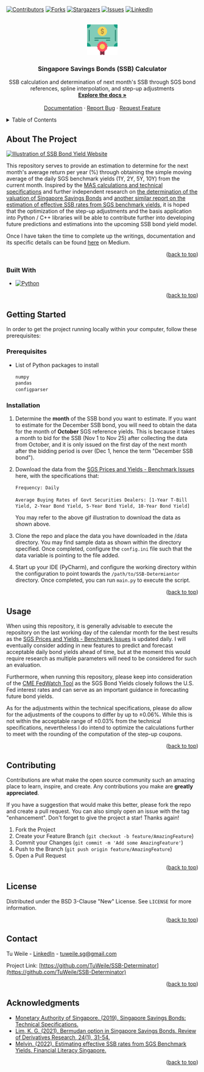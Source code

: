 <!-- Improved compatibility of back to top link: See: https://github.com/othneildrew/Best-README-Template/pull/73 -->
<a name="readme-top"></a>
<!--
*** Thanks for checking out the Best-README-Template. If you have a suggestion
*** that would make this better, please fork the repo and create a pull request
*** or simply open an issue with the tag "enhancement".
*** Don't forget to give the project a star!
*** Thanks again! Now go create something AMAZING! :D
-->



<!-- PROJECT SHIELDS -->
<!--
*** I'm using markdown "reference style" links for readability.
*** Reference links are enclosed in brackets [ ] instead of parentheses ( ).
*** See the bottom of this document for the declaration of the reference variables
*** for contributors-url, forks-url, etc. This is an optional, concise syntax you may use.
*** https://www.markdownguide.org/basic-syntax/#reference-style-links
-->
[![Contributors][contributors-shield]][contributors-url]
[![Forks][forks-shield]][forks-url]
[![Stargazers][stars-shield]][stars-url]
[![Issues][issues-shield]][issues-url]
[![LinkedIn][linkedin-shield]][linkedin-url]



<!-- PROJECT LOGO -->
<br />
<div align="center">
  <a href="https://github.com/TuWeile/SSB-Determinator">
    <img src="resources/bond.png" alt="Logo" width="80" height="80">
  </a>

<h3 align="center">Singapore Savings Bonds (SSB) Calculator</h3>

  <p align="center">
    SSB calculation and determination of next month's SSB through SGS bond references, spline interpolation, and step-up adjustments
    <br />
    <a href="https://github.com/TuWeile/SSB-Determinator"><strong>Explore the docs »</strong></a>
    <br />
    <br />
    <a href="https://github.com/TuWeile/SSB-Determinator">Documentation</a>
    ·
    <a href="https://github.com/TuWeile/SSB-Determinator/issues">Report Bug</a>
    ·
    <a href="https://github.com/TuWeile/SSB-Determinator/issues">Request Feature</a>
  </p>
</div>



<!-- TABLE OF CONTENTS -->
<details>
  <summary>Table of Contents</summary>
  <ol>
    <li>
      <a href="#about-the-project">About The Project</a>
      <ul>
        <li><a href="#built-with">Built With</a></li>
      </ul>
    </li>
    <li>
      <a href="#getting-started">Getting Started</a>
      <ul>
        <li><a href="#prerequisites">Prerequisites</a></li>
        <li><a href="#installation">Installation</a></li>
      </ul>
    </li>
    <li><a href="#usage">Usage</a></li>
    <li><a href="#contributing">Contributing</a></li>
    <li><a href="#license">License</a></li>
    <li><a href="#contact">Contact</a></li>
    <li><a href="#acknowledgments">Acknowledgments</a></li>
  </ol>
</details>



<!-- ABOUT THE PROJECT -->
## About The Project

[![Illustration of SSB Bond Yield Website][product-screenshot]](https://github.com/TuWeile/SSB-Determinator)

This repository serves to provide an estimation to determine for the next month's average return per year (%) through
obtaining the simple moving average of the daily SGS benchmark yields (1Y, 2Y, 5Y, 10Y) from the current month. Inspired
by the [MAS calculations and technical specifications][MAS-resources] and further independent research on 
[the determination of the valuation of Singapore Savings Bonds][SMU-resources] and 
[another similar report on the estimation of effective SSB rates from SGS benchmark yields][blog-resources],
it is hoped that the optimization of the step-up adjustments and the basis application into Python / C++ libraries will
be able to contribute further into developing future predictions and estimations into the upcoming SSB bond yield model.

Once I have taken the time to complete up the writings, documentation and its specific details can be found [here][medium] on Medium.

<p align="right">(<a href="#readme-top">back to top</a>)</p>



### Built With

* [![Python][Python.lg]][Python-url]

<p align="right">(<a href="#readme-top">back to top</a>)</p>



<!-- GETTING STARTED -->
## Getting Started

In order to get the project running locally within your computer, follow these prerequisites:

### Prerequisites

* List of Python packages to install
  ```sh
  numpy
  pandas
  configparser
  ```

### Installation

1. Determine the <strong>month</strong> of the SSB bond you want to estimate. If you want to estimate for the December 
SSB bond, you will need to obtain the data for the month of <strong>October</strong> SGS reference yields. This is because
it takes a month to bid for the SSB (Nov 1 to Nov 25) after collecting the data from October, and it is only issued on the
first day of the next month after the bidding period is over (Dec 1, hence the term "December SSB bond").

2. Download the data from the [SGS Prices and Yields - Benchmark Issues][MAS-website] here, with the specifications that:
   ```shell
   Frequency: Daily
   
   Average Buying Rates of Govt Securities Dealers: [1-Year T-Bill Yield, 2-Year Bond Yield, 5-Year Bond Yield, 10-Year Bond Yield]
   ```
   You may refer to the above gif illustration to download the data as shown above.

3. Clone the repo and place the data you have downloaded in the /data directory. You may find sample data as shown within the
directory specified. Once completed, configure the `config.ini` file such that the data variable is pointing to the file added.

4. Start up your IDE (PyCharm), and configure the working directory within the configuration to point towards the `/path/to/SSB-Determiantor`
directory. Once completed, you can run `main.py` to execute the script.

<p align="right">(<a href="#readme-top">back to top</a>)</p>



<!-- USAGE EXAMPLES -->
## Usage

When using this repository, it is generally advisable to execute the repository on the last working day of the calendar month
for the best results as the [SGS Prices and Yields - Benchmark Issues][MAS-website] is updated daily. I will eventually consider
adding in new features to predict and forecast acceptable daily bond yields ahead of time, but at the moment this would require
research as multiple parameters will need to be considered for such an evaluation.

Furthermore, when running this repository, please keep into consideration of the [CME FedWatch Tool][CME-Tool] as the SGS Bond
Yields closely follows the U.S. Fed interest rates and can serve as an important guidance in forecasting future bond yields.

As for the adjustments within the technical specifications, please do allow for the adjustments of the coupons to differ by
up to ±0.06%. While this is not within the acceptable range of ±0.03% from the technical specifications, nevertheless I do
intend to optimize the calculations further to meet with the rounding of the computation of the step-up coupons.

<p align="right">(<a href="#readme-top">back to top</a>)</p>



<!-- CONTRIBUTING -->
## Contributing

Contributions are what make the open source community such an amazing place to learn, inspire, and create. Any contributions you make are **greatly appreciated**.

If you have a suggestion that would make this better, please fork the repo and create a pull request. You can also simply open an issue with the tag "enhancement".
Don't forget to give the project a star! Thanks again!

1. Fork the Project
2. Create your Feature Branch (`git checkout -b feature/AmazingFeature`)
3. Commit your Changes (`git commit -m 'Add some AmazingFeature'`)
4. Push to the Branch (`git push origin feature/AmazingFeature`)
5. Open a Pull Request

<p align="right">(<a href="#readme-top">back to top</a>)</p>



<!-- LICENSE -->
## License

Distributed under the BSD 3-Clause "New" License. See `LICENSE` for more information.

<p align="right">(<a href="#readme-top">back to top</a>)</p>



<!-- CONTACT -->
## Contact

Tu Weile - [LinkedIn][linkedin-url] - tuweile.sg@gmail.com

Project Link: [https://github.com/TuWeile/SSB-Determinator](https://github.com/TuWeile/SSB-Determinator)

<p align="right">(<a href="#readme-top">back to top</a>)</p>



<!-- ACKNOWLEDGMENTS -->
## Acknowledgments

* [Monetary Authority of Singapore. (2019). Singapore Savings Bonds: Technical Specifications.][MAS-resources]
* [Lim, K. G. (2021). Bermudan option in Singapore Savings Bonds. Review of Derivatives Research, 24(1), 31-54.][SMU-resources]
* [Melvin. (2022). Estimating effective SSB rates from SGS Benchmark Yields. Financial Literacy Singapore.][blog-resources]

<p align="right">(<a href="#readme-top">back to top</a>)</p>



<!-- MARKDOWN LINKS & IMAGES -->
<!-- https://www.markdownguide.org/basic-syntax/#reference-style-links -->
[contributors-shield]: https://img.shields.io/github/contributors/TuWeile/SSB-Determinator.svg?style=for-the-badge
[contributors-url]: https://github.com/TuWeile/SSB-Determinator/graphs/contributors
[forks-shield]: https://img.shields.io/github/forks/TuWeile/SSB-Determinator.svg?style=for-the-badge
[forks-url]: https://github.com/TuWeile/SSB-Determinator/network/members
[stars-shield]: https://img.shields.io/github/stars/TuWeile/SSB-Determinator.svg?style=for-the-badge
[stars-url]: https://github.com/TuWeile/SSB-Determinator/stargazers
[issues-shield]: https://img.shields.io/github/issues/TuWeile/SSB-Determinator.svg?style=for-the-badge
[issues-url]: https://github.com/TuWeile/SSB-Determinator/issues
[linkedin-shield]: https://img.shields.io/badge/-LinkedIn-black.svg?style=for-the-badge&logo=linkedin&colorB=555
[linkedin-url]: https://www.linkedin.com/in/tuweile/
[product-screenshot]: resources/SSB-description.gif
[Python.lg]: https://img.shields.io/badge/python-3670A0?style=for-the-badge&logo=python&logoColor=ffdd54
[Python-url]: https://www.python.org/
[MAS-resources]: https://www.mas.gov.sg/-/media/MAS/SGS/SGS-Announcements-pdf/SSB-PDF/FAQ/20190201-SSB-Technical-specifications_SRS.pdf
[SMU-resources]: https://ink.library.smu.edu.sg/cgi/viewcontent.cgi?article=7615&context=lkcsb_research
[blog-resources]: https://meltec22.wixsite.com/finlitsg/post/estimating-effective-ssb-rates-from-sgs-benchmark-yields
[medium]: https://medium.com/@tuweile
[MAS-website]: https://eservices.mas.gov.sg/statistics/fdanet/BenchmarkPricesAndYields.asp
[CME-Tool]: https://www.cmegroup.com/markets/interest-rates/cme-fedwatch-tool.html
